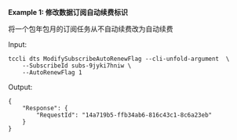 **Example 1: 修改数据订阅自动续费标识**

将一个包年包月的订阅任务从不自动续费改为自动续费

Input: 

```
tccli dts ModifySubscribeAutoRenewFlag --cli-unfold-argument  \
    --SubscribeId subs-9jyki7hniw \
    --AutoRenewFlag 1
```

Output: 
```
{
    "Response": {
        "RequestId": "14a719b5-ffb34ab6-816c43c1-8c6a23eb"
    }
}
```

